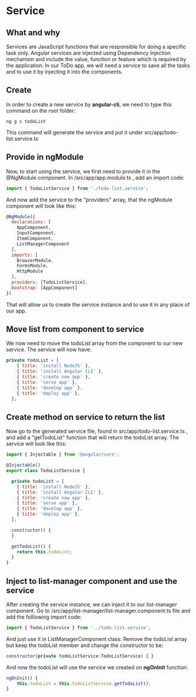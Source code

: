 # Service

What and why
------------
Services are JavaScript functions that are responsible for doing a specific task only. Angular services are injected using Dependency Injection mechanism and include the value, function or feature which is required by the application. In our ToDo app, we will need a service to save all the tasks and to use it by injecting it into the components.

Create
------------
In order to create a new service by **angular-cli**, we need to type this command on the root folder:

    ng g s todoList

This command will generate the service and put it under src/app/todo-list.service.ts

Provide in ngModule 
------------
Now, to start using the service, we first need to provide it in the @NgModule component.
In /src/app/app.module.ts , add an import code:
```javascript
import { TodoListService } from './todo-list.service';
```
And now add the service to the "providers" array, that the ngModule component will look like this:
```javascript
@NgModule({
  declarations: [
    AppComponent,
    InputComponent,
    ItemComponent,
    ListManagerComponent
  ],
  imports: [
    BrowserModule,
    FormsModule,
    HttpModule
  ],
  providers: [TodoListService],
  bootstrap: [AppComponent]
})
````

That will allow us to create the service instance and to use it in any place of our app.

Move list from component to service
------------
We now need to move the todoList array from the component to our new service. The service will now have:
```javascript
private todoList = [
    { title: 'install NodeJS' },
    { title: 'install Angular CLI' },
    { title: 'create new app' },
    { title: 'serve app' },
    { title: 'develop app' },
    { title: 'deploy app' },
  ];
```

Create method on service to return the list
------------
Now go to the generated service file, found in src/app/todo-list.service.ts , and add a "getTodoList" function that will return the todoList array. The service will look like this:
```javascript
import { Injectable } from '@angular/core';

@Injectable()
export class TodoListService {

  private todoList = [
    { title: 'install NodeJS' },
    { title: 'install Angular CLI' },
    { title: 'create new app' },
    { title: 'serve app' },
    { title: 'develop app' },
    { title: 'deploy app' },
  ];

  constructor() {
  }

  getTodoList() {
    return this.todoList;
  }
}
```

Inject to list-manager component and use the service 
------------
After creating the service instance, we can inject it to our list-manager component. Go to /src/app/list-manager/list-manager.component.ts file and add the folllowing import code:
```javascript
import { TodoListService } from '../todo-list.service'; 
````

And just use it in ListManagerComponent class: Remove the todoList array but keep the todoList member and change the constructor to be:
```javascript
constructor(private todoListService:TodoListService) { }
```

And now the todoList will use the service we created on **ngOnInit** function:

```javascript
ngOnInit() {
    this.todoList = this.todoListService.getTodoList();
}
```

